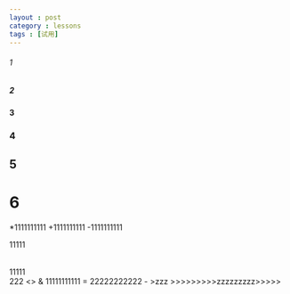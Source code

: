 ```yaml
---
layout : post
category : lessons
tags : [试用]
---
```

###### 1
##### 2
#### 3
### 4
## 5
# 6
*1111111111
+1111111111
-1111111111
<table>
11111
</table>
11111<br> 
222
<>
&
11111111111
=
22222222222
-
>zzz
>>>>>>>>>zzzzzzzzz>>>>>